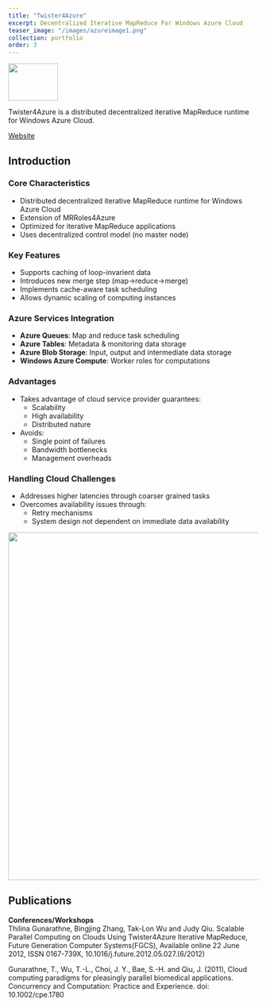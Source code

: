 ```yaml
---
title: "Twister4Azure"
excerpt: Decentralized Iterative MapReduce For Windows Azure Cloud
teaser_image: "/images/azureimage1.png"
collection: portfolio
order: 3
---
```


<img src='/images/azureimage1.png' width='100' height='75'>

Twister4Azure is a distributed decentralized iterative MapReduce runtime for Windows Azure Cloud.

[Website](http://salsahpc.indiana.edu/twister4azure/)

## Introduction
### Core Characteristics
- Distributed decentralized iterative MapReduce runtime for Windows Azure Cloud
- Extension of MRRoles4Azure
- Optimized for iterative MapReduce applications
- Uses decentralized control model (no master node)

### Key Features
- Supports caching of loop-invarient data
- Introduces new merge step (map->reduce->merge)
- Implements cache-aware task scheduling
- Allows dynamic scaling of computing instances

### Azure Services Integration
- **Azure Queues**: Map and reduce task scheduling
- **Azure Tables**: Metadata & monitoring data storage
- **Azure Blob Storage**: Input, output and intermediate data storage
- **Windows Azure Compute**: Worker roles for computations

### Advantages
- Takes advantage of cloud service provider guarantees:
  - Scalability
  - High availability
  - Distributed nature
- Avoids:
  - Single point of failures
  - Bandwidth bottlenecks
  - Management overheads

### Handling Cloud Challenges
- Addresses higher latencies through coarser grained tasks
- Overcomes availability issues through:
  - Retry mechanisms
  - System design not dependent on immediate data availability


<img src='/images/azuremodel.png' width='800' height='700'>

## Publications
**Conferences/Workshops**  
Thilina Gunarathne, Bingjing Zhang, Tak-Lon Wu and Judy Qiu. Scalable Parallel Computing on Clouds Using Twister4Azure Iterative MapReduce, Future Generation Computer Systems(FGCS), Available online 22 June 2012, ISSN 0167-739X, 10.1016/j.future.2012.05.027.(6/2012)

​Gunarathne, T., Wu, T.-L., Choi, J. Y., Bae, S.-H. and Qiu, J. (2011), Cloud computing paradigms for pleasingly parallel biomedical applications. Concurrency and Computation: Practice and Experience. doi: 10.1002/cpe.1780

